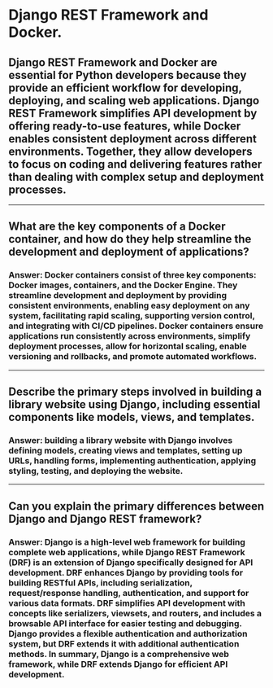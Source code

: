 # Django REST Framework and Docker.

## Django REST Framework and Docker are essential for Python developers because they provide an efficient workflow for developing, deploying, and scaling web applications. Django REST Framework simplifies API development by offering ready-to-use features, while Docker enables consistent deployment across different environments. Together, they allow developers to focus on coding and delivering features rather than dealing with complex setup and deployment processes.

---

## What are the key components of a Docker container, and how do they help streamline the development and deployment of applications?

### Answer: Docker containers consist of three key components: Docker images, containers, and the Docker Engine. They streamline development and deployment by providing consistent environments, enabling easy deployment on any system, facilitating rapid scaling, supporting version control, and integrating with CI/CD pipelines. Docker containers ensure applications run consistently across environments, simplify deployment processes, allow for horizontal scaling, enable versioning and rollbacks, and promote automated workflows.

---

## Describe the primary steps involved in building a library website using Django, including essential components like models, views, and templates.

### Answer: building a library website with Django involves defining models, creating views and templates, setting up URLs, handling forms, implementing authentication, applying styling, testing, and deploying the website.

---

## Can you explain the primary differences between Django and Django REST framework?

### Answer: Django is a high-level web framework for building complete web applications, while Django REST Framework (DRF) is an extension of Django specifically designed for API development. DRF enhances Django by providing tools for building RESTful APIs, including serialization, request/response handling, authentication, and support for various data formats. DRF simplifies API development with concepts like serializers, viewsets, and routers, and includes a browsable API interface for easier testing and debugging. Django provides a flexible authentication and authorization system, but DRF extends it with additional authentication methods. In summary, Django is a comprehensive web framework, while DRF extends Django for efficient API development.
